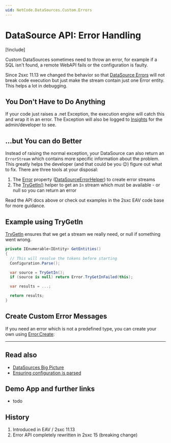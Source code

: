 ```yaml
---
uid: NetCode.DataSources.Custom.Errors
---
```


# DataSource API: Error Handling

[!include[](~/pages/basics/stack/_shared-float-summary.md)]
<style> .context-box-summary .datasource-custom { visibility: visible; } </style>

Custom DataSources sometimes need to throw an error, for example if a SQL isn't found, a remote WebAPI fails or the configuration is faulty.

Since 2sxc 11.13 we changed the behavior so that [DataSource Errors](xref:Basics.Query.Debug.Index) will not break code execution but just make the stream contain just one Error entity. This helps a lot in debugging.

## You Don't Have to Do Anything

If your code just raises a .net Exception, the execution engine will catch this and wrap it in an error. The Exception will also be logged to [Insights](xref:NetCode.Debug.Insights.Index) for the admin/developer to see.

## ...but You can do Better

Instead of raising the normal exception, your DataSource can also return an `ErrorStream` which contains more specific information about the problem. This greatly helps the developer (and that could be you 😉) figure out what to fix. There are three tools at your disposal:

1. The [Error](xref:ToSic.Eav.DataSource.DataSourceErrorHelper) property ([DataSourceErrorHelper](xref:ToSic.Eav.DataSource.DataSourceErrorHelper)) to create error streams
1. The [TryGetIn()](xref:ToSic.Eav.DataSource.DataSourceBase.TryGetIn*) helper to get an `In` stream which must be available - or null so you can return an error

Read the API docs above or check out examples in the 2sxc EAV code base for more guidance.


## Example using TryGetIn

[TryGetIn](xref:ToSic.Eav.DataSource.DataSourceBase.TryGetIn*) ensures that we get a stream we really need, or null if something went wrong.

```c#
private IEnumerable<IEntity> GetEntities()
{
  // This will resolve the tokens before starting
  Configuration.Parse();

  var source = TryGetIn();
  if (source is null) return Error.TryGetInFailed(this);

  var results = ...;

  return results;
}
```

## Create Custom Error Messages

If you need an error which is not a predefined type, you can create your own using [Error.Create](xref:ToSic.Eav.DataSource.DataSourceErrorHelper.Create*):

---

## Read also

* [DataSources Big Picture](xref:NetCode.DataSources.Custom.Guide.BigPicture)
* [Ensuring configuration is parsed](xref:NetCode.DataSources.Custom.ConfigurationParse)

## Demo App and further links

* todo

## History

1. Introduced in EAV / 2sxc 11.13
1. Error API completely rewritten in 2sxc 15 (breaking change)
